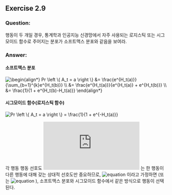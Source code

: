 ## Exercise 2.9

### Question:

행동이 두 개일 경우, 통계학과 인공지능 신경망에서 자주 사용되는 로지스틱 또는 시그모이드 함수로 주어지는 분포가 소프트맥스 분포와 같음을 보여라.

### Answer:

#### 소프트맥스 분포

<img src="https://latex.codecogs.com/svg.latex?\begin{align*}&space;Pr&space;\left&space;\{&space;A_t&space;=&space;a&space;\right&space;\}&space;&=&space;\frac{e^{H_t(a)}}{\sum_{b=1}^{k}e^{H_t(b)}}&space;\\&space;&=&space;\frac{e^{H_t(a)}}{e^{H_t(a)}&space;&plus;&space;e^{H_t(b)}}&space;\\&space;&=&space;\frac{1}{1&space;&plus;&space;e^{H_t(b)-H_t(a)}}&space;\end{align*}" title="\begin{align*} Pr \left \{ A_t = a \right \} &= \frac{e^{H_t(a)}}{\sum_{b=1}^{k}e^{H_t(b)}} \\ &= \frac{e^{H_t(a)}}{e^{H_t(a)} + e^{H_t(b)}} \\ &= \frac{1}{1 + e^{H_t(b)-H_t(a)}} \end{align*}" />

#### 시그모이드 함수(로지스틱 함수)

<img src="https://latex.codecogs.com/svg.latex?Pr&space;\left&space;\{&space;A_t&space;=&space;a&space;\right&space;\}&space;=&space;\frac{1}{1&space;&plus;&space;e^{-H_t(a)}}" title="Pr \left \{ A_t = a \right \} = \frac{1}{1 + e^{-H_t(a)}}" />

각 행동 행동 선호도 ![equation](https://latex.codecogs.com/svg.latex?H_t(a),&space;H_t(b)) 는 한 행동이 다른 행동에 대해 갖는 상대적 선호도만 중요하므로, ![equation](https://latex.codecogs.com/svg.latex?H_t(a)&space;>&space;H_t(b)) 이라고 가정하면 (또는 ![equation](https://latex.codecogs.com/svg.latex?H_t(a)&space;<&space;H_t(b)) ), 소프트맥스 분포와 시그모이드 함수에서 같은 방식으로 행동이 선택된다.
